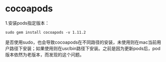 # cocoapods

1.安装pods指定版本：

```
sudo gem install cocoapods -v 1.11.2
```

是否使用sudo，也会导致cocoapods在不同路径的安装，未使用则在mac当前用户路径下安装；如果使用则在usr/bin路径下安装。之前是因为更新pods后，pod版本依然为老版本，而发现的这个问题。

